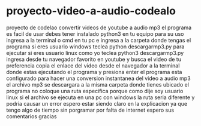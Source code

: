 # proyecto-video-a-audio-codealo
proyecto de codelao convertir videos de youtube a audio mp3
el programa es facil de usar debes tener instalado python3 en tu equipo para su uso
ingresa a la terminal o cmd en tu pc e ingresa a la carpeta donde tengas el programa si eres usuario windows teclea python descargarmp3.py para ejecutar
si eres usuario linux como yo teclea python3 descargarmp3.py
ingresa desde tu navegador favorito en youtube y busca el video de tu preferencia
copia el enlace del video desde el navegador a la terminal donde estas ejecutando el programa y presiona enter
el programa esta configurado para hacer una conversion instantanea del video a audio mp3
el archivo mp3 se descargara a la misma carpeta donde tienes ubicado el programa no coloque una ruta especifica porque como dije soy usuario linux si el archivo se ejecuta en una pc con windows la ruta seria diferente y podria causar un error
espero estar siendo claro en la explicacion ya que tengo algo de tiempo sin porgramar por falta de internet espero sus comentarios gracias
